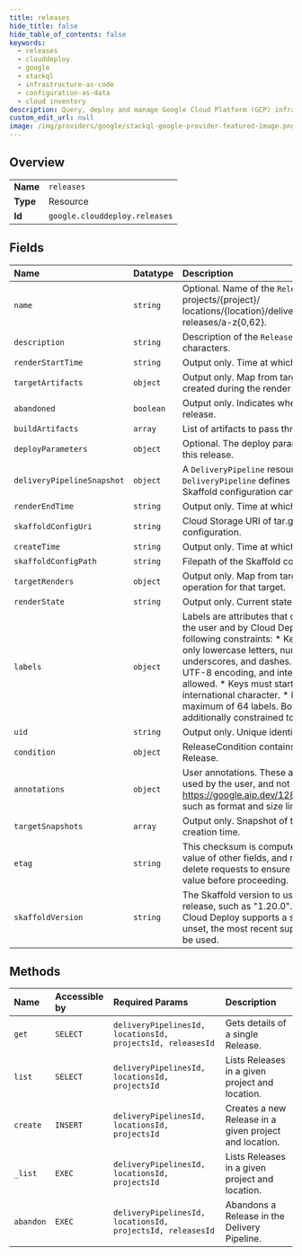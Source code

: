 ```yaml
---
title: releases
hide_title: false
hide_table_of_contents: false
keywords:
  - releases
  - clouddeploy
  - google    
  - stackql
  - infrastructure-as-code
  - configuration-as-data
  - cloud inventory
description: Query, deploy and manage Google Cloud Platform (GCP) infrastructure and resources using SQL
custom_edit_url: null
image: /img/providers/google/stackql-google-provider-featured-image.png
---
```

  
    

## Overview
<table><tbody>
<tr><td><b>Name</b></td><td><code>releases</code></td></tr>
<tr><td><b>Type</b></td><td>Resource</td></tr>
<tr><td><b>Id</b></td><td><code>google.clouddeploy.releases</code></td></tr>
</tbody></table>

## Fields
| Name | Datatype | Description |
|:-----|:---------|:------------|
| `name` | `string` | Optional. Name of the `Release`. Format is projects/&#123;project&#125;/ locations/&#123;location&#125;/deliveryPipelines/&#123;deliveryPipeline&#125;/ releases/a-z&#123;0,62&#125;. |
| `description` | `string` | Description of the `Release`. Max length is 255 characters. |
| `renderStartTime` | `string` | Output only. Time at which the render began. |
| `targetArtifacts` | `object` | Output only. Map from target ID to the target artifacts created during the render operation. |
| `abandoned` | `boolean` | Output only. Indicates whether this is an abandoned release. |
| `buildArtifacts` | `array` | List of artifacts to pass through to Skaffold command. |
| `deployParameters` | `object` | Optional. The deploy parameters to use for all targets in this release. |
| `deliveryPipelineSnapshot` | `object` | A `DeliveryPipeline` resource in the Cloud Deploy API. A `DeliveryPipeline` defines a pipeline through which a Skaffold configuration can progress. |
| `renderEndTime` | `string` | Output only. Time at which the render completed. |
| `skaffoldConfigUri` | `string` | Cloud Storage URI of tar.gz archive containing Skaffold configuration. |
| `createTime` | `string` | Output only. Time at which the `Release` was created. |
| `skaffoldConfigPath` | `string` | Filepath of the Skaffold config inside of the config URI. |
| `targetRenders` | `object` | Output only. Map from target ID to details of the render operation for that target. |
| `renderState` | `string` | Output only. Current state of the render operation. |
| `labels` | `object` | Labels are attributes that can be set and used by both the user and by Cloud Deploy. Labels must meet the following constraints: * Keys and values can contain only lowercase letters, numeric characters, underscores, and dashes. * All characters must use UTF-8 encoding, and international characters are allowed. * Keys must start with a lowercase letter or international character. * Each resource is limited to a maximum of 64 labels. Both keys and values are additionally constrained to be &lt;= 128 bytes. |
| `uid` | `string` | Output only. Unique identifier of the `Release`. |
| `condition` | `object` | ReleaseCondition contains all conditions relevant to a Release. |
| `annotations` | `object` | User annotations. These attributes can only be set and used by the user, and not by Cloud Deploy. See https://google.aip.dev/128#annotations for more details such as format and size limitations. |
| `targetSnapshots` | `array` | Output only. Snapshot of the targets taken at release creation time. |
| `etag` | `string` | This checksum is computed by the server based on the value of other fields, and may be sent on update and delete requests to ensure the client has an up-to-date value before proceeding. |
| `skaffoldVersion` | `string` | The Skaffold version to use when operating on this release, such as "1.20.0". Not all versions are valid; Cloud Deploy supports a specific set of versions. If unset, the most recent supported Skaffold version will be used. |
## Methods
| Name | Accessible by | Required Params | Description |
|:-----|:--------------|:----------------|:------------|
| `get` | `SELECT` | `deliveryPipelinesId, locationsId, projectsId, releasesId` | Gets details of a single Release. |
| `list` | `SELECT` | `deliveryPipelinesId, locationsId, projectsId` | Lists Releases in a given project and location. |
| `create` | `INSERT` | `deliveryPipelinesId, locationsId, projectsId` | Creates a new Release in a given project and location. |
| `_list` | `EXEC` | `deliveryPipelinesId, locationsId, projectsId` | Lists Releases in a given project and location. |
| `abandon` | `EXEC` | `deliveryPipelinesId, locationsId, projectsId, releasesId` | Abandons a Release in the Delivery Pipeline. |
